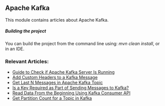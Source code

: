 ## Apache Kafka

This module contains articles about Apache Kafka.

##### Building the project
You can build the project from the command line using: *mvn clean install*, or in an IDE.

### Relevant Articles:
- [Guide to Check if Apache Kafka Server Is Running](https://www.baeldung.com/apache-kafka-check-server-is-running)
- [Add Custom Headers to a Kafka Message](https://www.baeldung.com/java-kafka-custom-headers)
- [Get Last N Messages in Apache Kafka Topic](https://www.baeldung.com/java-apache-kafka-get-last-n-messages)
- [Is a Key Required as Part of Sending Messages to Kafka?](https://www.baeldung.com/java-kafka-message-key)
- [Read Data From the Beginning Using Kafka Consumer API](https://www.baeldung.com/java-kafka-consumer-api-read)
- [Get Partition Count for a Topic in Kafka](https://www.baeldung.com/java-kafka-partition-count-topic)
